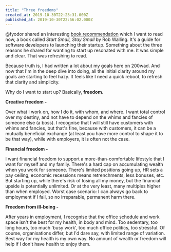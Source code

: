 ```yaml
---
title: "Three freedoms"
created_at: 2019-10-30T22:23:31.000Z
published_at: 2019-10-30T22:56:02.000Z
---
```

@fyodor shared an interesting [book recommendation](https://200wordsaday.com/words/reasons-for-starting-up-300555db9077a9cfce) which I want to read now, a book called _Start Small, Stay Small_ by Rob Walling. It's a guide for software developers to launching their startup. Something about the three reasons he shared for wanting to start up resonated with me. It was simple and clear. That was refreshing to read.

  

Because truth is, I had written a lot about my goals here on 200wad. And now that I'm in the deep dive into doing, all the initial clarity around my goals are starting to feel hazy. It feels like I need a quick reboot, to refresh that clarity and simplicity.

  

Why do I want to start up? Basically, **freedom**.

  

**Creative freedom -** 

Over what I work on, how I do it, with whom, and where. I want total control over my destiny, and not have to depend on the whims and fancies of someone else (a boss). I recognise that I will still have customers with whims and fancies, but that's fine, because with customers, it can be a mutually beneficial exchange (at least you have more control to shape it to be that way), while with employers, it is often not the case. 

  

**Financial freedom -**

I want financial freedom to support a more-than-comfortable lifestyle that I want for myself and my family. There's a hard cap on accumulating wealth when you work for someone. There's limited positions going up, HR sets a pay ceiling, economic recessions means retrenchments, less bonuses, etc. But starting up, while there's risk of losing all my money, but the financial upside is potentially unlimited. Or at the very least, many multiples higher than when employed. Worst case scenario: I can always go back to employment if I fail, so no irreparable, permanent harm there.

  

**Freedom from ill-being -** 

After years in employment, I recognise that the office schedule and work space isn't the best for my health, in body and mind. Too sedentary, too long hours, too much 'busy work', too much office politics, too stressful. Of course, organisations differ, but I'd dare say, with limited range of variation. Best way for my health is my own way. No amount of wealth or freedom will help if I don't have health to enjoy them.
